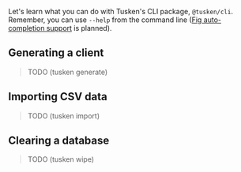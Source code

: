 Let's learn what you can do with Tusken's CLI package, `@tusken/cli`. Remember, you can use `--help` from the command line ([Fig auto-completion support](https://github.com/alloc/tusken/issues/19) is planned).

## Generating a client

> TODO (tusken generate)

## Importing CSV data

> TODO (tusken import)

## Clearing a database

> TODO (tusken wipe)
